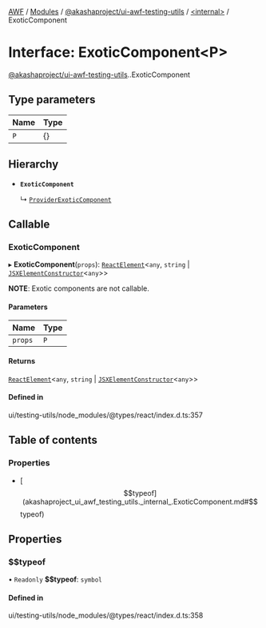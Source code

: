 [AWF](../README.md) / [Modules](../modules.md) / [@akashaproject/ui-awf-testing-utils](../modules/akashaproject_ui_awf_testing_utils.md) / [<internal\>](../modules/akashaproject_ui_awf_testing_utils._internal_.md) / ExoticComponent

# Interface: ExoticComponent<P\>

[@akashaproject/ui-awf-testing-utils](../modules/akashaproject_ui_awf_testing_utils.md).[<internal>](../modules/akashaproject_ui_awf_testing_utils._internal_.md).ExoticComponent

## Type parameters

| Name | Type |
| :------ | :------ |
| `P` | {} |

## Hierarchy

- **`ExoticComponent`**

  ↳ [`ProviderExoticComponent`](akashaproject_ui_awf_testing_utils._internal_.ProviderExoticComponent.md)

## Callable

### ExoticComponent

▸ **ExoticComponent**(`props`): [`ReactElement`](akashaproject_ui_awf_testing_utils._internal_.ReactElement.md)<`any`, `string` \| [`JSXElementConstructor`](../modules/akashaproject_ui_awf_testing_utils._internal_.md#jsxelementconstructor)<`any`\>\>

**NOTE**: Exotic components are not callable.

#### Parameters

| Name | Type |
| :------ | :------ |
| `props` | `P` |

#### Returns

[`ReactElement`](akashaproject_ui_awf_testing_utils._internal_.ReactElement.md)<`any`, `string` \| [`JSXElementConstructor`](../modules/akashaproject_ui_awf_testing_utils._internal_.md#jsxelementconstructor)<`any`\>\>

#### Defined in

ui/testing-utils/node_modules/@types/react/index.d.ts:357

## Table of contents

### Properties

- [$$typeof](akashaproject_ui_awf_testing_utils._internal_.ExoticComponent.md#$$typeof)

## Properties

### $$typeof

• `Readonly` **$$typeof**: `symbol`

#### Defined in

ui/testing-utils/node_modules/@types/react/index.d.ts:358
